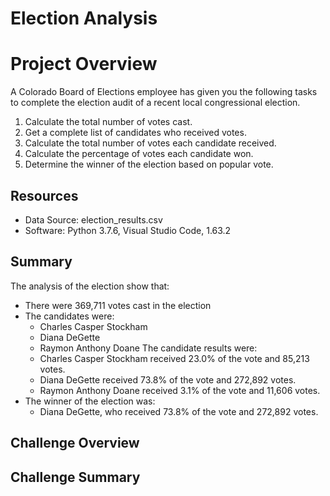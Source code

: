 # Election Analysis

# Project Overview
A Colorado Board of Elections employee has given you the following tasks to complete the election audit of a recent local congressional election.

1. Calculate the total number of votes cast.
2. Get a complete list of candidates who received votes.
3. Calculate the total number of votes each candidate received.
4. Calculate the percentage of votes each candidate won.
5. Determine the winner of the election based on popular vote.

## Resources
- Data Source: election_results.csv
- Software: Python 3.7.6, Visual Studio Code, 1.63.2

## Summary
The analysis of the election show that:
- There were 369,711 votes cast in the election
- The candidates were:
  - Charles Casper Stockham
  - Diana DeGette
  - Raymon Anthony Doane
The candidate results were:
  - Charles Casper Stockham received 23.0% of the vote and 85,213 votes.
  - Diana DeGette received 73.8% of the vote and 272,892 votes.
  - Raymon Anthony Doane received 3.1% of the vote and 11,606 votes.
- The winner of the election was:
  - Diana DeGette, who received 73.8% of the vote and 272,892 votes.

## Challenge Overview

## Challenge Summary
